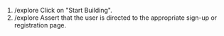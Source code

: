 1. /explore Click on "Start Building".
2. /explore Assert that the user is directed to the appropriate sign-up or registration page.